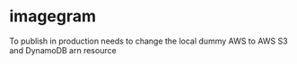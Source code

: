 # imagegram
To publish in production needs to change the local dummy AWS to AWS S3 and DynamoDB arn resource
